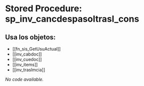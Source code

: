 # Stored Procedure: sp_inv_cancdespasoltrasl_cons

## Usa los objetos:
- [[fn_sis_GetUsuActual]]
- [[inv_cabdoc]]
- [[inv_cuedoc]]
- [[inv_items]]
- [[inv_traslmcia]]

*No code available.*
